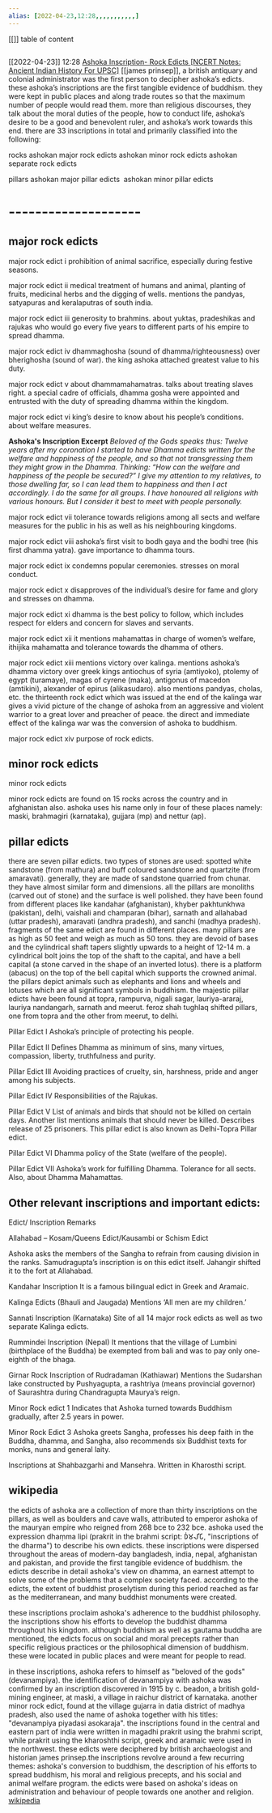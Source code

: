 ```yaml
---
alias: [2022-04-23,12:28,,,,,,,,,,,]
---
```

[[]]
table of content
```toc
```

[[2022-04-23]] 12:28 [Ashoka Inscription- Rock Edicts [NCERT Notes: Ancient Indian History For UPSC]](https://byjus.com/free-ias-prep/ncert-notes-ashokas-edicts/)
[[james prinsep]], a british antiquary and colonial administrator was the first person to decipher ashoka’s edicts. these ashoka’s inscriptions are the first tangible evidence of buddhism.
they were kept in public places and along trade routes so that the maximum number of people would read them. more than religious discourses, they talk about the moral duties of the people, how to conduct life, ashoka’s desire to be a good and benevolent ruler, and ashoka’s work towards this end.
there are 33 inscriptions in total and primarily classified into the following:

rocks
ashokan major rock edicts
ashokan minor rock edicts
ashokan separate rock edicts

pillars
ashokan major pillar edicts 
ashokan minor pillar edicts

# --------------------
## major rock edicts
major rock edict i
prohibition of animal sacrifice, especially during festive seasons.


major rock edict ii
medical treatment of humans and animal, planting of fruits, medicinal herbs and the digging of wells. mentions the pandyas, satyapuras and keralaputras of south india.


major rock edict iii
generosity to brahmins. about yuktas, pradeshikas and rajukas who would go every five years to different parts of his empire to spread dhamma.


major rock edict iv
dhammaghosha (sound of dhamma/righteousness) over bherighosha (sound of war). the king ashoka attached greatest value to his duty.


major rock edict v
about dhammamahamatras. talks about treating slaves right. a special cadre of officials, dhamma gosha were appointed and entrusted with the duty of spreading dhamma within the kingdom.


major rock edict vi
king’s desire to know about his people’s conditions. about welfare measures.

**Ashoka's Inscription Excerpt**
*Beloved of the Gods speaks thus: Twelve years after my coronation I started to have Dhamma edicts written for the welfare and happiness of the people, and so that not transgressing them they might grow in the Dhamma. Thinking: “How can the welfare and happiness of the people be secured?” I give my attention to my relatives, to those dwelling far, so I can lead them to happiness and then I act accordingly. I do the same for all groups. I have honoured all religions with various honours. But I consider it best to meet with people personally.*

major rock edict vii
tolerance towards religions among all sects and welfare measures for the public in his as well as his neighbouring kingdoms.


major rock edict viii
ashoka’s first visit to bodh gaya and the bodhi tree (his first dhamma yatra). gave importance to dhamma tours.


major rock edict ix
condemns popular ceremonies. stresses on moral conduct.


major rock edict x
disapproves of the individual’s desire for fame and glory and stresses on dhamma.


major rock edict xi
dhamma is the best policy to follow, which includes respect for elders and concern for slaves and servants.


major rock edict xii
it mentions mahamattas in charge of women’s welfare, ithijika mahamatta and tolerance towards the dhamma of others.


major rock edict xiii
mentions victory over kalinga. mentions ashoka’s dhamma victory over greek kings antiochus of syria (amtiyoko), ptolemy of egypt (turamaye), magas of cyrene (maka), antigonus of macedon (amtikini), alexander of epirus (alikasudaro). also mentions pandyas, cholas, etc.
the thirteenth rock edict which was issued at the end of the kalinga war gives a vivid picture of the change of ashoka from an aggressive and violent warrior to a great lover and preacher of peace. the direct and immediate effect of the kalinga war was the conversion of ashoka to buddhism. 


major rock edict xiv
purpose of rock edicts.

## minor rock edicts
minor rock edicts

minor rock edicts are found on 15 rocks across the country and in afghanistan also.
ashoka uses his name only in four of these places namely:
maski,
brahmagiri (karnataka),
gujjara (mp) and
nettur (ap).

## pillar edicts

there are seven pillar edicts.
two types of stones are used: spotted white sandstone (from mathura) and buff coloured sandstone and quartzite (from amaravati). generally, they are made of sandstone quarried from chunar. they have almost similar form and dimensions.
all the pillars are monoliths (carved out of stone) and the surface is well polished.
they have been found from different places like kandahar (afghanistan), khyber pakhtunkhwa (pakistan), delhi, vaishali and champaran (bihar), sarnath and allahabad (uttar pradesh), amaravati (andhra pradesh), and sanchi (madhya pradesh).
fragments of the same edict are found in different places.
many pillars are as high as 50 feet and weigh as much as 50 tons.
they are devoid of bases and the cylindrical shaft tapers slightly upwards to a height of 12-14 m. a cylindrical bolt joins the top of the shaft to the capital, and have a bell capital (a stone carved in the shape of an inverted lotus).
there is a platform (abacus) on the top of the bell capital which supports the crowned animal.
the pillars depict animals such as elephants and lions and wheels and lotuses which are all significant symbols in buddhism.
the majestic pillar edicts have been found at topra, rampurva, nigali sagar, lauriya-araraj, lauriya nandangarh, sarnath and meerut. feroz shah tughlaq shifted pillars, one from topra and the other from meerut, to delhi.

Pillar Edict I
Ashoka’s principle of protecting his people.


Pillar Edict II
Defines Dhamma as minimum of sins, many virtues, compassion, liberty, truthfulness and purity.


Pillar Edict III
Avoiding practices of cruelty, sin, harshness, pride and anger among his subjects.


Pillar Edict IV
Responsibilities of the Rajukas.


Pillar Edict V
List of animals and birds that should not be killed on certain days. Another list mentions animals that should never be killed. Describes release of 25 prisoners. This pillar edict is also known as Delhi-Topra Pillar edict.


Pillar Edict VI
Dhamma policy of the State (welfare of the people).


Pillar Edict VII
Ashoka’s work for fulfilling Dhamma. Tolerance for all sects. Also, about Dhamma Mahamattas.

## Other relevant inscriptions and important edicts:

Edict/ Inscription
Remarks


Allahabad – Kosam/Queens Edict/Kausambi or Schism Edict


Ashoka asks the members of the Sangha to refrain from causing division in the ranks.
Samudragupta’s inscription is on this edict itself.
Jahangir shifted it to the fort at Allahabad.


Kandahar Inscription
It is a famous bilingual edict in Greek and Aramaic.


Kalinga Edicts (Bhauli and Jaugada)
Mentions ‘All men are my children.’


Sannati Inscription (Karnataka)
Site of all 14 major rock edicts as well as two separate Kalinga edicts.


Rummindei Inscription (Nepal)
It mentions that the village of Lumbini (birthplace of the Buddha) be exempted from bali and was to pay only one-eighth of the bhaga.


Girnar Rock Inscription of Rudradaman
(Kathiawar)
Mentions the Sudarshan lake constructed by Pushyagupta, a rashtriya (means provincial governor) of Saurashtra during Chandragupta Maurya’s reign.


Minor Rock edict 1
Indicates that Ashoka turned towards Buddhism gradually, after 2.5 years in power.


Minor Rock Edict 3
Ashoka greets Sangha, professes his deep faith in the Buddha, dhamma, and Sangha, also recommends six Buddhist texts for monks, nuns and general laity.


Inscriptions at Shahbazgarhi and Mansehra.
Written in Kharosthi script.
## wikipedia
the edicts of ashoka are a collection of more than thirty inscriptions on the pillars, as well as boulders and cave walls, attributed to emperor ashoka of the mauryan empire who reigned from 268 bce to 232 bce. ashoka used the expression dhaṃma lipi (prakrit in the brahmi script: 𑀥𑀁𑀫𑀮𑀺𑀧𑀺, "inscriptions of the dharma") to describe his own edicts. these inscriptions were dispersed throughout the areas of modern-day bangladesh, india, nepal, afghanistan and pakistan, and provide the first tangible evidence of buddhism. the edicts describe in detail ashoka's view on dhamma, an earnest attempt to solve some of the problems that a complex society faced. according to the edicts, the extent of buddhist proselytism during this period reached as far as the mediterranean, and many buddhist monuments were created.

these inscriptions proclaim ashoka's adherence to the buddhist philosophy. the inscriptions show his efforts to develop the buddhist dhamma throughout his kingdom. although buddhism as well as gautama buddha are mentioned, the edicts focus on social and moral precepts rather than specific religious practices or the philosophical dimension of buddhism. these were located in public places and were meant for people to read.

in these inscriptions, ashoka refers to himself as "beloved of the gods" (devanampiya). the identification of devanampiya with ashoka was confirmed by an inscription discovered in 1915 by c. beadon, a british gold-mining engineer, at maski, a village in raichur district of karnataka. another minor rock edict, found at the village gujarra in datia district of madhya pradesh, also used the name of ashoka together with his titles: "devanampiya piyadasi asokaraja". the inscriptions found in the central and eastern part of india were written in magadhi prakrit using the brahmi script, while prakrit using the kharoshthi script, greek and aramaic were used in the northwest. these edicts were deciphered by british archaeologist and historian james prinsep.the inscriptions revolve around a few recurring themes: ashoka's conversion to buddhism, the description of his efforts to spread buddhism, his moral and religious precepts, and his social and animal welfare program. the edicts were based on ashoka's ideas on administration and behaviour of people towards one  another  and religion.
[wikipedia](https://en.wikipedia.org/wiki/edicts%20of%20ashoka)